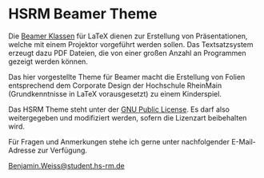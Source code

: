 HSRM Beamer Theme
=================

Die [Beamer Klassen](http://http://www.tex.ac.uk/CTAN/macros/latex/contrib/beamer/doc/beameruserguide.pdf) für LaTeX dienen zur Erstellung von Präsentationen, welche mit einem Projektor vorgeführt werden sollen. Das Textsatzsystem erzeugt dazu PDF Dateien, die von einer großen Anzahl an Programmen gezeigt werden können.
	Das hier vorgestellte Theme für Beamer macht die Erstellung von Folien entsprechend dem Corporate Design der Hochschule RheinMain (Grundkenntnisse in LaTeX vorausgesetzt) zu einem Kinderspiel.
Das HSRM Theme steht unter der [GNU Public License](http://www.gnu.org/licenses/gpl-3.0.en.html). Es darf also weitergegeben und modifiziert werden, sofern die Lizenzart beibehalten wird.

Für Fragen und Anmerkungen stehe ich gerne unter nachfolgender E-Mail-Ad­res­se zur Verfügung.

[Benjamin.Weiss@student.hs-rm.de](mailto:Benjamin.Weiss@student.hs-rm.de)
